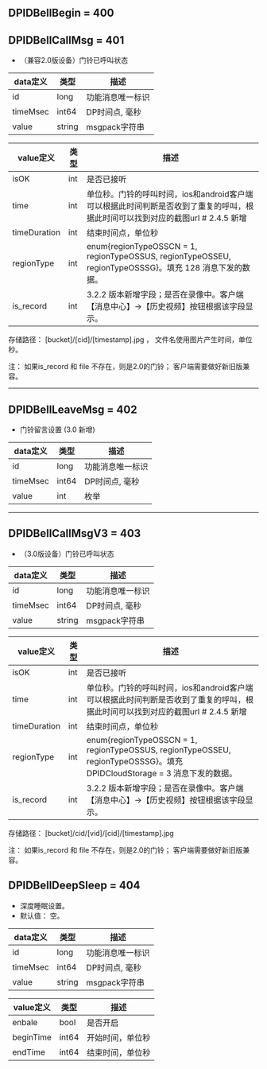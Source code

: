 ## DPIDBellBegin = 400
## DPIDBellCallMsg = 401

*  （兼容2.0版设备）门铃已呼叫状态 

|  data定义 |    类型| 描述 | 
|---|---|---|
|id|long| 功能消息唯一标识|
|timeMsec| int64| DP时间点, 毫秒 |
|value|string|  msgpack字符串|
  
  
|  value定义 |  类型|   描述 | 
|---|---|---|
|isOK|int| 是否已接听 |
|time|int|单位秒。门铃的呼叫时间，ios和android客户端可以根据此时间判断是否收到了重复的呼叫，根据此时间可以找到对应的截图url # 2.4.5 新增|
|timeDuration |int| 结束时间点，单位秒 |
|regionType|int|enum{regionTypeOSSCN = 1, regionTypeOSSUS, regionTypeOSSEU, regionTypeOSSSG}。填充 128 消息下发的数据。 |
|is_record|int|3.2.2 版本新增字段；是否在录像中。客户端【消息中心】->【历史视频】按钮根据该字段显示。|


存储路径：                [bucket]/[cid]/[timestamp].jpg ， 文件名使用图片产生时间，单位秒。

注： 如果is_record 和 file 不存在，则是2.0的门铃； 客户端需要做好新旧版兼容。

---

## DPIDBellLeaveMsg = 402

*  门铃留言设置 (3.0 新增)

|  data定义 |    类型| 描述 | 
|---|---|---|
|id|long| 功能消息唯一标识|
|timeMsec| int64| DP时间点, 毫秒 |
|value|int| 枚举 |


---

## DPIDBellCallMsgV3 = 403

*  （3.0版设备）门铃已呼叫状态 

|  data定义 |    类型| 描述 | 
|---|---|---|
|id|long| 功能消息唯一标识|
|timeMsec| int64| DP时间点, 毫秒 |
|value|string|  msgpack字符串|
  
  
|  value定义 |  类型|   描述 | 
|---|---|---|
|isOK|int| 是否已接听 |
|time|int|单位秒。门铃的呼叫时间，ios和android客户端可以根据此时间判断是否收到了重复的呼叫，根据此时间可以找到对应的截图url # 2.4.5 新增|
|timeDuration |int| 结束时间点，单位秒 |
|regionType|int|enum{regionTypeOSSCN = 1, regionTypeOSSUS, regionTypeOSSEU, regionTypeOSSSG}。填充 DPIDCloudStorage = 3 消息下发的数据。|
|is_record|int|3.2.2 版本新增字段；是否在录像中。客户端【消息中心】->【历史视频】按钮根据该字段显示。|




存储路径：               [bucket]/cid/[vid]/[cid]/[timestamp].jpg  

注： 如果is_record 和 file 不存在，则是2.0的门铃； 客户端需要做好新旧版兼容。

## DPIDBellDeepSleep = 404

* 深度睡眠设置。
* 默认值： 空。

|  data定义 |    类型| 描述 | 
|---|---|---|
|id|long| 功能消息唯一标识|
|timeMsec| int64| DP时间点, 毫秒 |
|value| string | msgpack字符串 |

|  value定义 |  类型|   描述 | 
|---|---|---|
|enbale|bool| 是否开启 |
|beginTime|int64| 开始时间，单位秒 |
|endTime|int64| 结束时间，单位秒 |

